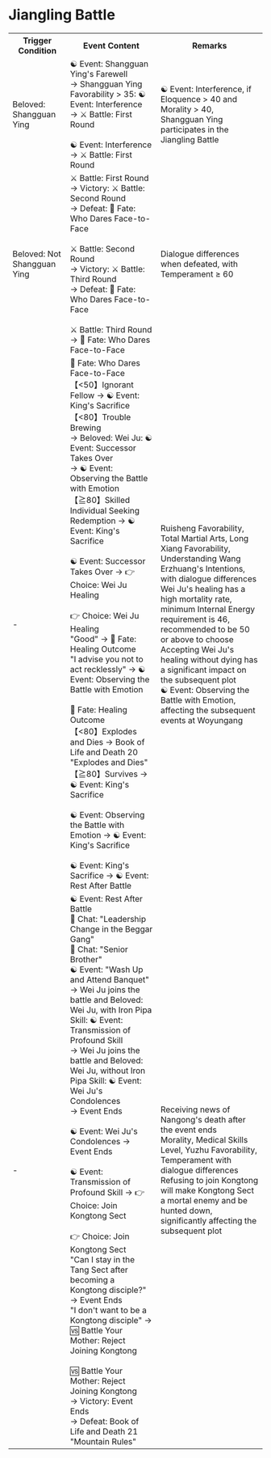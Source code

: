 # Jiangling Battle

<Table class="timeline-table">
    <tr class="timeline-header">
        <th>Trigger Condition</th>
        <th>Event Content</th>
        <th>Remarks</th>
    </tr>
	<tr>
		<td>Beloved: Shangguan Ying</td>
		<td>
			<span title="
Shangguan Ying Favorability ≤ 25: Relationship -10
Shangguan Ying Favorability > 25: Relationship -20
			">☯ Event: Shangguan Ying's Farewell </span> <br>
			→ Shangguan Ying Favorability > 35: ☯ Event: Interference <br>
			→ ⚔️ Battle: First Round <br>
			<br>
			<span title="
Eloquence ≤ 40: Shangguan Ying +1, Relationship -20
Eloquence > 40, Morality ≤ 40: Eloquence +1, Shangguan Ying +1
Eloquence > 40, Morality > 40: Shangguan Ying +2, Shangguan Ying joins the battle
			">☯ Event: Interference → ⚔️ Battle: First Round </span> <br>
		</td>
		<td>☯ Event: Interference, if Eloquence > 40 and Morality > 40, Shangguan Ying participates in the Jiangling Battle</td>
	</tr>
	<tr>
		<td>Beloved: Not Shangguan Ying</td>
		<td>
			<span title="
Victory: Martial Arts +2, Reputation +2, Temperament +1, Beggar Gang Favorability -1
Defeat: Reputation -2, Six Schools Favorability -1, Nangong Family Favorability -2
Defeat, Cultivation ≤ 40: Tang Weiyuan -1
Defeat, Eloquence ≥ 40: Eloquence +1, Morality -1, Nangong Family Favorability -1
			">⚔️ Battle: First Round </span> <br>
			→ Victory: ⚔️ Battle: Second Round <br>
			→ Defeat: 🎲 Fate: Who Dares Face-to-Face <br>
			<br>
			<span title="
Victory, Shangguan Ying joins the battle: Reputation +2, Tang Weiyuan +1, Six Schools Favorability +1, Nangong Family Favorability +1, Beggar Gang Favorability -2
Victory, Shangguan Ying does not join the battle: Reputation +2, Shangguan Ying +1, Relationship -20, Six Schools Favorability +1, Nangong Family Favorability +1, Beggar Gang Favorability -2, Shangguan Family Favorability +3
Defeat: Reputation -2, Six Schools Favorability -1, Nangong Family Favorability -2
Defeat, Cultivation ≤ 40: Tang Weiyuan -1
Defeat, Eloquence ≥ 40: Eloquence +1, Morality -1, Nangong Family Favorability -1
Shangguan Ying joins the battle: Shangguan Ying +1, Shangguan Family Favorability +2
			">⚔️ Battle: Second Round </span> <br>
			→ Victory: ⚔️ Battle: Third Round <br>
			→ Defeat: 🎲 Fate: Who Dares Face-to-Face <br>
			<br>
			<span title="Victory: Reputation +3, Six Schools Favorability +1, Nangong Family Favorability +1">⚔️ Battle: Third Round → 🎲 Fate: Who Dares Face-to-Face </span> <br>
		</td>
		<td>Dialogue differences when defeated, with Temperament ≥ 60</td>
	</tr>
	<tr>
		<td>-</td>
		<td>
			🎲 Fate: Who Dares Face-to-Face <br>
			<span title="
Six Schools Favorability -2
Total Martial Arts ≥ 120: Martial Arts +2, Swordsmanship +2
			">【<50】Ignorant Fellow → ☯ Event: King's Sacrifice </span> <br>
			【<80】Trouble Brewing <br>
			→ Beloved: Wei Ju: ☯ Event: Successor Takes Over <br>
			→ ☯ Event: Observing the Battle with Emotion <br>
			<span title="Martial Arts +2, Lightness Skill +1">【≧80】Skilled Individual Seeking Redemption → ☯ Event: King's Sacrifice </span> <br>
			<br>
			<span title="Stamina -2, Internal Energy -3, Temperament +2, Wei Ju +3, Ruisheng +2, Beggar Gang Favorability +1, Kongtong Sect Favorability +1">☯ Event: Successor Takes Over → 👉 Choice: Wei Ju Healing </span> <br>
			<br>
			👉 Choice: Wei Ju Healing <br>
			<span title="Internal Energy -3">"Good" → 🎲 Fate: Healing Outcome </span> <br>
			"I advise you not to act recklessly" → ☯ Event: Observing the Battle with Emotion <br>
			<br>
			<span title="Maximum 40, Positive Internal Energy Correction">🎲 Fate: Healing Outcome </span> <br>
			【<80】Explodes and Dies → Book of Life and Death 20 "Explodes and Dies" <br>
			<span title="Internal Energy +5, Poison Resistance -3, Paralysis Resistance -3, Yin and Yang = 50, Awaken [Iron Pipa Skill Lv1]">【≧80】Survives → ☯ Event: King's Sacrifice </span> <br>
			<br>
			<span title="
Total Martial Arts ≥ 100: Martial Arts +6, Temperament -2
Total Martial Arts < 100: Martial Arts +2
Wang Erzhuang uses Diamond Finger Technique
			">☯ Event: Observing the Battle with Emotion → ☯ Event: King's Sacrifice </span> <br>
			<br>
			<span title="Martial Arts +2, Hidden Weapons +1">☯ Event: King's Sacrifice → ☯ Event: Rest After Battle </span> <br>
		</td>
		<td>
			Ruisheng Favorability, Total Martial Arts, Long Xiang Favorability, Understanding Wang Erzhuang's Intentions, with dialogue differences <br>
			Wei Ju's healing has a high mortality rate, minimum Internal Energy requirement is 46, recommended to be 50 or above to choose <br>
			Accepting Wei Ju's healing without dying has a significant impact on the subsequent plot <br>
			☯ Event: Observing the Battle with Emotion, affecting the subsequent events at Woyungang <br>
		</td>
	</tr>
	<tr>
		<td>-</td>
		<td>
			☯ Event: Rest After Battle <br>
			💬 Chat: "Leadership Change in the Beggar Gang" <br>
			💬 Chat: "Senior Brother" <br>
			☯ Event: "Wash Up and Attend Banquet" <br>
			→ Wei Ju joins the battle and Beloved: Wei Ju, with Iron Pipa Skill: ☯ Event: Transmission of Profound Skill <br>
			→ Wei Ju joins the battle and Beloved: Wei Ju, without Iron Pipa Skill: ☯ Event: Wei Ju's Condolences <br>
			→ Event Ends <br>
			<br>
			<span title="
Morality ≤ 40: Eloquence +1, Wei Ju -1
Kongtong Sect Favorability +5, Wei Ju +2
			">☯ Event: Wei Ju's Condolences → Event Ends </span> <br>
			<br>
			<span title="Cultivation ≤ 40: Wei Ju -1">☯ Event: Transmission of Profound Skill → 👉 Choice: Join Kongtong Sect </span> <br>
			<br>
			👉 Choice: Join Kongtong Sect <br>
			<span title="
Obtain the secret book 'Iron Pipa Skill'
Yuzhu Favorability ≥ 30: Yuzhu -3
			">"Can I stay in the Tang Sect after becoming a Kongtong disciple?" → Event Ends </span> <br>
			"I don't want to be a Kongtong disciple" → 🆚 Battle Your Mother: Reject Joining Kongtong <br>
			<br>
			<span title="Victory: Kongtong Sect Favorability -30">🆚 Battle Your Mother: Reject Joining Kongtong </span> <br>
			→ Victory: Event Ends <br>
			→ Defeat: Book of Life and Death 21 "Mountain Rules" <br>
		</td>
		<td>
			Receiving news of Nangong's death after the event ends <br>
			Morality, Medical Skills Level, Yuzhu Favorability, Temperament with dialogue differences <br>
			Refusing to join Kongtong will make Kongtong Sect a mortal enemy and be hunted down, significantly affecting the subsequent plot <br>
		</td>
	</tr>
</table>
